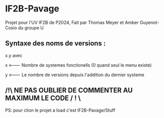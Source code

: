 # IF2B-Pavage
Projet pour l'UV IF2B de P2024, Fait par Thomas Meyer et Amber Guyenot-Cosio du groupe U


## Syntaxe des noms de versions :

x.y avec

x <--- Nombre de systemes fonctionells (0 quand seul le menu existe)

y <--- Le nombre de versions depuis l'addition du dernier systeme



## /!\ NE PAS OUBLIER DE COMMENTER AU MAXIMUM LE CODE / ! \  
PS: pour clion le projet a load c'est IF2B-Pavage/Stuff
